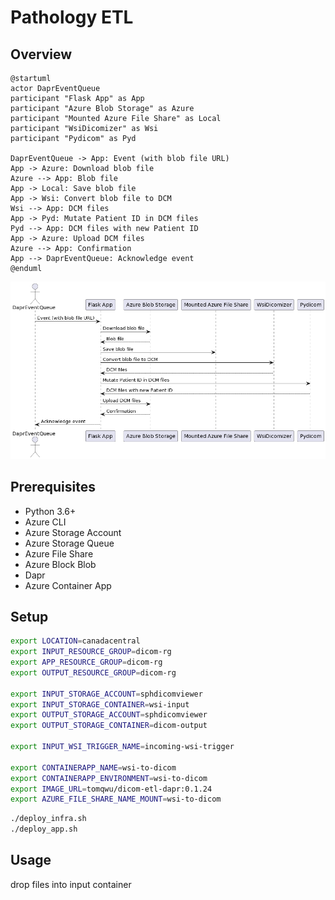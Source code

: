# Pathology ETL
## Overview 

```plantuml
@startuml
actor DaprEventQueue
participant "Flask App" as App
participant "Azure Blob Storage" as Azure
participant "Mounted Azure File Share" as Local
participant "WsiDicomizer" as Wsi
participant "Pydicom" as Pyd

DaprEventQueue -> App: Event (with blob file URL)
App -> Azure: Download blob file
Azure --> App: Blob file
App -> Local: Save blob file
App -> Wsi: Convert blob file to DCM
Wsi --> App: DCM files
App -> Pyd: Mutate Patient ID in DCM files
Pyd --> App: DCM files with new Patient ID
App -> Azure: Upload DCM files
Azure --> App: Confirmation
App --> DaprEventQueue: Acknowledge event
@enduml
```

![image](./images/RP3FRi8m3CRlUGgBqtRW1NgO-DCXJGA93Q6TJMiW8asYrA4QJx_429LCExNox_Uv_Zhh6GF7pYXis0MeqOVtArd-Z1H9-GHreprQXidAO7-1kVSJm3u_Ipo_nK2mCEu0kxGAJoIUZ4jpuw9bQky8LjeGxCuOxlxQDMXA_xlNjMvSfsyKn4c3qjZ-j5aGcDwLAdl0z2tVMu6Cu6NGV8P3llIO.png)
## Prerequisites
- Python 3.6+
- Azure CLI
- Azure Storage Account
- Azure Storage Queue
- Azure File Share
- Azure Block Blob
- Dapr
- Azure Container App


## Setup

```bash
export LOCATION=canadacentral
export INPUT_RESOURCE_GROUP=dicom-rg
export APP_RESOURCE_GROUP=dicom-rg
export OUTPUT_RESOURCE_GROUP=dicom-rg

export INPUT_STORAGE_ACCOUNT=sphdicomviewer
export INPUT_STORAGE_CONTAINER=wsi-input
export OUTPUT_STORAGE_ACCOUNT=sphdicomviewer
export OUTPUT_STORAGE_CONTAINER=dicom-output

export INPUT_WSI_TRIGGER_NAME=incoming-wsi-trigger

export CONTAINERAPP_NAME=wsi-to-dicom
export CONTAINERAPP_ENVIRONMENT=wsi-to-dicom
export IMAGE_URL=tomqwu/dicom-etl-dapr:0.1.24
export AZURE_FILE_SHARE_NAME_MOUNT=wsi-to-dicom
```

```bash
./deploy_infra.sh
./deploy_app.sh
```

## Usage

drop files into input container
